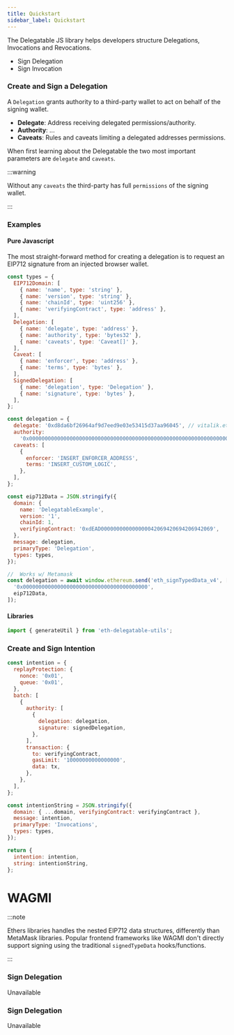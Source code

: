 ```yaml
---
title: Quickstart
sidebar_label: Quickstart
---
```


The Delegatable JS library helps developers structure Delegations, Invocations and Revocations.

- Sign Delegation
- Sign Invocation

### Create and Sign a Delegation

A `Delegation` grants authority to a third-party wallet to act on behalf of the signing wallet.

- **Delegate**: Address receiving delegated permissions/authority.
- **Authority**: ...
- **Caveats**: Rules and caveats limiting a delegated addresses permissions.

When first learning about the Delegatable the two most important parameters are `delegate` and `caveats`.

:::warning

Without any `caveats` the third-party has full `permissions` of the signing wallet.

:::

### Examples

#### Pure Javascript

The most straight-forward method for creating a delegation is to request an EIP712 signature from an injected browser wallet.

```javascript
const types = {
  EIP712Domain: [
    { name: 'name', type: 'string' },
    { name: 'version', type: 'string' },
    { name: 'chainId', type: 'uint256' },
    { name: 'verifyingContract', type: 'address' },
  ],
  Delegation: [
    { name: 'delegate', type: 'address' },
    { name: 'authority', type: 'bytes32' },
    { name: 'caveats', type: 'Caveat[]' },
  ],
  Caveat: [
    { name: 'enforcer', type: 'address' },
    { name: 'terms', type: 'bytes' },
  ],
  SignedDelegation: [
    { name: 'delegation', type: 'Delegation' },
    { name: 'signature', type: 'bytes' },
  ],
};

const delegation = {
  delegate: '0xd8da6bf26964af9d7eed9e03e53415d37aa96045', // vitalik.eth
  authority:
    '0x0000000000000000000000000000000000000000000000000000000000000000',
  caveats: [
    {
      enforcer: 'INSERT_ENFORCER_ADDRESS',
      terms: 'INSERT_CUSTOM_LOGIC',
    },
  ],
};

const eip712Data = JSON.stringify({
  domain: {
    name: 'DelegatableExample',
    version: '1',
    chainId: 1,
    verifyingContract: '0xdEAD000000000000000042069420694206942069',
  },
  message: delegation,
  primaryType: 'Delegation',
  types: types,
});

//  Works w/ Metamask
const delegation = await window.ethereum.send('eth_signTypedData_v4', [
  '0x0000000000000000000000000000000000000000',
  eip712Data,
]);
```

#### Libraries

```js
import { generateUtil } from 'eth-delegatable-utils';
```

### Create and Sign Intention

```js
const intention = {
  replayProtection: {
    nonce: '0x01',
    queue: '0x01',
  },
  batch: [
    {
      authority: [
        {
          delegation: delegation,
          signature: signedDelegation,
        },
      ],
      transaction: {
        to: verifyingContract,
        gasLimit: '10000000000000000',
        data: tx,
      },
    },
  ],
};

const intentionString = JSON.stringify({
  domain: { ...domain, verifyingContract: verifyingContract },
  message: intention,
  primaryType: 'Invocations',
  types: types,
});

return {
  intention: intention,
  string: intentionString,
};
```

# WAGMI

:::note

Ethers libraries handles the nested EIP712 data structures, differently than MetaMask libraries. Popular frontend frameworks like WAGMI don't directly support signing using the traditional `signedTypeData` hooks/functions.

:::

### Sign Delegation

Unavailable

### Sign Delegation

Unavailable
